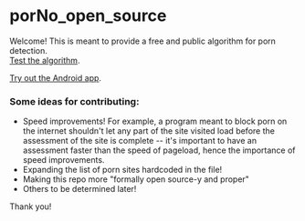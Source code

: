 # porNo_open_source
Welcome! This is meant to provide a free and public algorithm for porn detection.
<br>
<a href="https://chrome.google.com/webstore/detail/porno-beta/fkhfpbfakkjpkhnonhelnnbohblaeooj" target="_blank">Test the algorithm</a>.

<a href="https://play.google.com/store/apps/details?id=us.mrvivacio.porno">Try out the Android app</a>.
<br>
### Some ideas for contributing:
<ul>
<li>
Speed improvements! For example, a program meant to block porn on the internet shouldn't let any part of the site visited
load before the assessment of the site is complete -- it's important to have an assessment faster than the speed of pageload, hence the importance of speed improvements.
</li>

<li>
Expanding the list of porn sites hardcoded in the file! 
</li>

<li>
Making this repo more "formally open source-y and proper"
</li>

<li>
Others to be determined later!
</li>

</ul>

Thank you!
